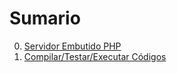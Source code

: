 # Sumario

00. [Servidor Embutido PHP](01-Server_PHP.md)
00. [Compilar/Testar/Executar Códigos](02-Testar_Codigos.md)
